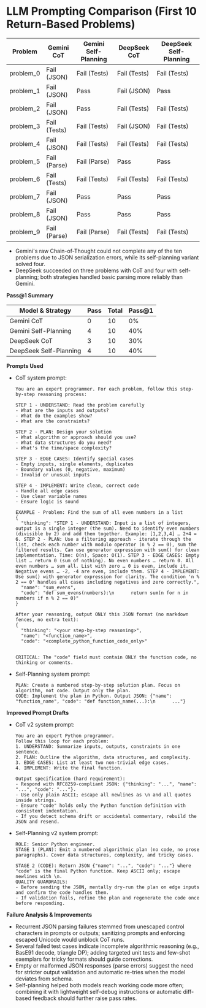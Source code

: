 # LLM Prompting Comparison (First 10 Return-Based Problems)

| Problem   | Gemini CoT   | Gemini Self-Planning | DeepSeek CoT | DeepSeek Self-Planning |
| --------- | ------------ | -------------------- | ------------ | ---------------------- |
| problem_0 | Fail (JSON)  | Fail (Tests)         | Fail (Tests) | Fail (Tests)           |
| problem_1 | Fail (JSON)  | Pass                 | Fail (JSON)  | Pass                   |
| problem_2 | Fail (JSON)  | Pass                 | Fail (Tests) | Fail (Tests)           |
| problem_3 | Fail (Tests) | Fail (Tests)         | Fail (JSON)  | Fail (Tests)           |
| problem_4 | Fail (JSON)  | Fail (Tests)         | Fail (Tests) | Fail (Tests)           |
| problem_5 | Fail (Parse) | Fail (Parse)         | Pass         | Pass                   |
| problem_6 | Fail (Tests) | Fail (Tests)         | Fail (Tests) | Fail (Tests)           |
| problem_7 | Fail (JSON)  | Pass                 | Pass         | Pass                   |
| problem_8 | Fail (JSON)  | Pass                 | Pass         | Pass                   |
| problem_9 | Fail (Parse) | Fail (Parse)         | Fail (Tests) | Fail (Tests)           |

- Gemini's raw Chain-of-Thought could not complete any of the ten problems due to JSON serialization errors, while its self-planning variant solved four.
- DeepSeek succeeded on three problems with CoT and four with self-planning; both strategies handled basic parsing more reliably than Gemini.

**Pass@1 Summary**

| Model & Strategy       | Pass | Total | Pass@1 |
| ---------------------- | ---- | ----- | ------ |
| Gemini CoT             | 0    | 10    | 0%     |
| Gemini Self-Planning   | 4    | 10    | 40%    |
| DeepSeek CoT           | 3    | 10    | 30%    |
| DeepSeek Self-Planning | 4    | 10    | 40%    |

**Prompts Used**

- CoT system prompt:

  ```
  You are an expert programmer. For each problem, follow this step-by-step reasoning process:

  STEP 1 - UNDERSTAND: Read the problem carefully
  - What are the inputs and outputs?
  - What do the examples show?
  - What are the constraints?

  STEP 2 - PLAN: Design your solution
  - What algorithm or approach should you use?
  - What data structures do you need?
  - What's the time/space complexity?

  STEP 3 - EDGE CASES: Identify special cases
  - Empty inputs, single elements, duplicates
  - Boundary values (0, negative, maximum)
  - Invalid or unusual inputs

  STEP 4 - IMPLEMENT: Write clean, correct code
  - Handle all edge cases
  - Use clear variable names
  - Ensure logic is sound

  EXAMPLE - Problem: Find the sum of all even numbers in a list
  {
    "thinking": "STEP 1 - UNDERSTAND: Input is a list of integers, output is a single integer (the sum). Need to identify even numbers (divisible by 2) and add them together. Example: [1,2,3,4] … 2+4 = 6. STEP 2 - PLAN: Use a filtering approach - iterate through the list, check each number with modulo operator (n % 2 == 0), sum the filtered results. Can use generator expression with sum() for clean implementation. Time: O(n), Space: O(1). STEP 3 - EDGE CASES: Empty list … return 0 (sum of nothing). No even numbers … return 0. All even numbers … sum all. List with zero … 0 is even, include it. Negative evens … -2, -4 are even, include them. STEP 4 - IMPLEMENT: Use sum() with generator expression for clarity. The condition 'n % 2 == 0' handles all cases including negatives and zero correctly.",
    "name": "sum_evens",
    "code": "def sum_evens(numbers):\n      return sum(n for n in numbers if n % 2 == 0)"
  }

  After your reasoning, output ONLY this JSON format (no markdown fences, no extra text):
  {
    "thinking": "<your step-by-step reasoning>",
    "name": "<function_name>",
    "code": "<complete_python_function_code_only>"


  CRITICAL: The "code" field must contain ONLY the function code, no thinking or comments.
  ```

- Self-Planning system prompt:
  ```
  PLAN: Create a numbered step-by-step solution plan. Focus on algorithm, not code. Output only the plan.
  CODE: Implement the plan in Python. Output JSON: {"name": "function_name", "code": "def function_name(...):\n      ..."}
  ```

**Improved Prompt Drafts**

- CoT v2 system prompt:

  ```
  You are an expert Python programmer.
  Follow this loop for each problem:
  1. UNDERSTAND: Summarize inputs, outputs, constraints in one sentence.
  2. PLAN: Outline the algorithm, data structures, and complexity.
  3. EDGE CASES: List at least two non-trivial edge cases.
  4. IMPLEMENT: Write the final function.

  Output specification (hard requirement):
  - Respond with RFC8259-compliant JSON: {"thinking": "...", "name": "...", "code": "..."}.
  - Use only plain ASCII; escape all newlines as \n and all quotes inside strings.
  - Ensure "code" holds only the Python function definition with consistent indentation.
  - If you detect schema drift or accidental commentary, rebuild the JSON and resend.
  ```

- Self-Planning v2 system prompt:

  ```
  ROLE: Senior Python engineer.
  STAGE 1 (PLAN): Emit a numbered algorithmic plan (no code, no prose paragraphs). Cover data structures, complexity, and tricky cases.

  STAGE 2 (CODE): Return JSON {"name": "...", "code": "..."} where "code" is the final Python function. Keep ASCII only; escape newlines with \n.
  QUALITY GUARDRAILS:
  - Before sending the JSON, mentally dry-run the plan on edge inputs and confirm the code handles them.
  - If validation fails, refine the plan and regenerate the code once before responding.
  ```

**Failure Analysis & Improvements**

- Recurrent JSON parsing failures stemmed from unescaped control characters in prompts or outputs; sanitizing prompts and enforcing escaped Unicode would unblock CoT runs.
- Several failed test cases indicate incomplete algorithmic reasoning (e.g., BasE91 decode, triangle DP); adding targeted unit tests and few-shot exemplars for tricky formats should guide corrections.
- Empty or malformed JSON responses (parse errors) suggest the need for stricter output validation and automatic re-tries when the model deviates from schema.
- Self-planning helped both models reach working code more often; combining it with lightweight self-debug instructions or automatic diff-based feedback should further raise pass rates.
